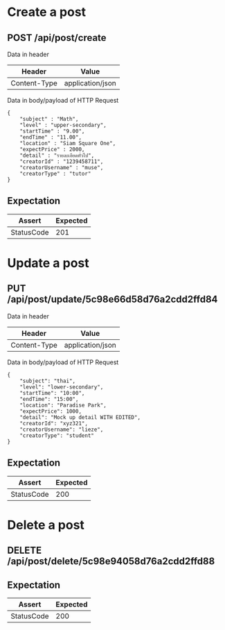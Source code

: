 # Create a post

## POST /api/post/create

Data in header

| Header | Value |
| - | - |
| Content-Type | application/json |

Data in body/payload of HTTP Request

```
{
    "subject" : "Math",
    "level" : "upper-secondary",
    "startTime" : "9.00",
    "endTime" : "11.00",
    "location" : "Siam Square One",
    "expectPrice" : 2000,
    "detail" : "รายละเอียดทั่วไป",
    "creatorId" : "1239458711",
    "creatorUsername" : "muse",
    "creatorType" : "tutor"
}
```
## Expectation

| Assert | Expected |
| - | - |
| StatusCode | 201 |

# Update a post

## PUT /api/post/update/5c98e66d58d76a2cdd2ffd84

Data in header

| Header | Value |
| - | - |
| Content-Type | application/json |

Data in body/payload of HTTP Request

```
{
    "subject": "thai",
    "level": "lower-secondary",
    "startTime": "10:00",
    "endTime": "15:00",
    "location": "Paradise Park",
    "expectPrice": 1000,
    "detail": "Mock up detail WITH EDITED",
    "creatorId": "xyz321",
    "creatorUsername": "lieze",
    "creatorType": "student"
}
```
## Expectation

| Assert | Expected |
| - | - |
| StatusCode | 200 |

# Delete a post

## DELETE /api/post/delete/5c98e94058d76a2cdd2ffd88

## Expectation

| Assert | Expected |
| - | - |
| StatusCode | 200 |

